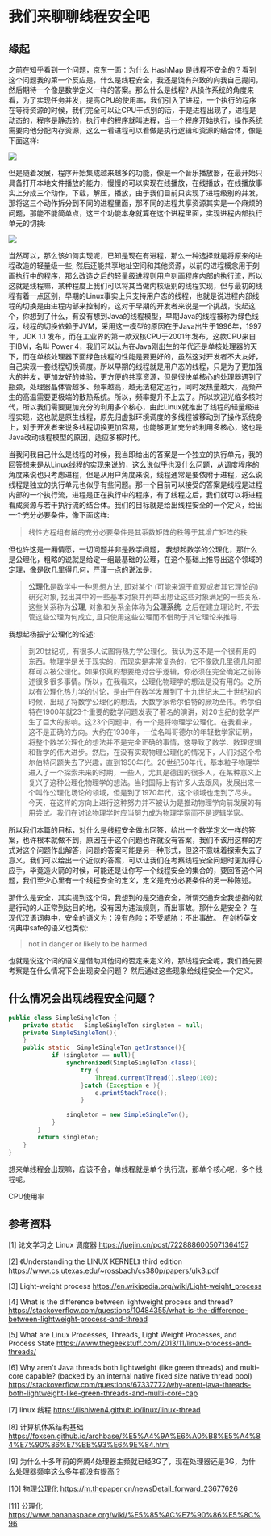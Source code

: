 # 我们来聊聊线程安全吧



## 缘起

之前在知乎看到一个问题，京东一面：为什么 HashMap 是线程不安全的？看到这个问题我的第一个反应是，什么是线程安全，我还是饶有兴致的向我自己提问，然后期待一个像是数学定义一样的答案。那么什么是线程?  从操作系统的角度来看，为了实现任务并发，提高CPU的使用率，我们引入了进程，一个执行的程序在等待资源的时候，我们完全可以让CPU干点别的活，于是进程出现了，进程是动态的，程序是静态的，执行中的程序就叫进程，当一个程序开始执行，操作系统需要向他分配内存资源，这么一看进程可以看做是执行逻辑和资源的结合体，像是下面这样:

![](https://a.a2k6.com/gerald/i/2023/10/31/5fje4.png)



但是随着发展，程序开始集成越来越多的功能，像是一个音乐播放器，在最开始只具备打开本地文件播放的能力，慢慢的可以实现在线播放，在线播放，在线播放事实上分成三个动作，下载，解压，播放，由于我们目前只实现了进程级别的并发，那将这三个动作拆分到不同的进程里面，那不同的进程共享资源其实是一个麻烦的问题，那能不能简单点，这三个功能本身就算在这个进程里面，实现进程内部执行单元的切换:

![ ](https://s1.wzznft.com/i/2023/10/31/shcksd.png)

当然可以，那么该如何实现呢，已知是现在有进程，那么一种选择就是将原来的进程改造的轻量级一些,  然后还能共享地址空间和其他资源，以前的进程概念用于刻画执行中的程序，那么改造之后的轻量级进程则用户刻画程序内部的执行流，所以这就是线程嘛，某种程度上我们可以将其当做内核级别的线程实现，但与最初的线程有着一点区别，早期的Linux事实上只支持用户态的线程，也就是说进程内部线程的切换是由进程内部来控制的，这对于早期的开发者来说是一个挑战，说起这个，你想到了什么，有没有想到Java的线程模型，早期Java的线程被称为绿色线程，线程的切换依赖于JVM，采用这一模型的原因在于Java出生于1996年，1997年，JDK 1.1 发布，而在工业界的第一款双核CPU于2001年发布，这款CPU来自于IBM，名叫 Power 4，我们可以认为在Java刚出生的年代还是单核处理器的天下，而在单核处理器下面绿色线程的性能是要更好的，虽然这对开发者不大友好，自己实现一套线程切换调度。所以早期的线程就是用户态的线程，只是为了更加强大的并发，更加友好的体验，更方便的共享资源，但是很快单核心的处理器遇到了瓶颈，处理器晶体管越多、频率越高，越无法稳定运行，同时发热量越大，高频产生的高温需要更极端的散热系统。所以，频率提升不上去了。所以欢迎光临多核时代，所以我们需要更加充分的利用多个核心，由此Linux就推出了线程的轻量级进程实现，这也就是原生线程，原先归虚拟环境调度的多线程被移动到了操作系统身上，对于开发者来说多线程切换更加容易，也能够更加充分的利用多核心，这也是Java改动线程模型的原因，适应多核时代。

当我问我自己什么是线程的时候，我当即给出的答案是一个独立的执行单元，我的回答想来是从Linux线程的实现来说的，这么说似乎也没什么问题，从调度程序的角度来说也只考虑进程，但是从用户角度来说，线程通常是要依附于进程，这么说线程是独立的执行单元也似乎有些问题。那一个目前可以接受的答案是线程是进程内部的一个执行流，进程是正在执行中的程序，有了线程之后，我们就可以将进程看成资源与若干执行流的结合体。我们的目标就是给出线程安全的一个定义，给出一个充分必要条件，像下面这样:

> 线性方程组有解的充分必要条件是其系数矩阵的秩等于其增广矩阵的秩

但也许这是一厢情愿，一切问题并非是数学问题， 我想起数学的公理化，那什么是公理化，粗略的说就是给定一组最基础的公理，在这个基础上推导出这个领域的定理，像是欧几里得几何，严谨一点的说法是:

> **公理化**是数学中一种思想方法, 即对某个 (可能来源于直观或者其它理论的) 研究对象, 找出其中的一些基本对象并列举出想让这些对象满足的一些关系. 这些关系称为**公理**, 对象和关系全体称为**公理系统**. 之后在建立理论时, 不去管这些公理为何成立, 且只使用这些公理而不借助于其它理论来推导.

我想起杨振宁公理化的论述:

> 到20世纪初，有很多人试图将热力学公理化。我认为这不是一个很有用的东西。物理学是关于现实的，而现实是非常复杂的，它不像欧几里德几何那样可以被公理化。如果你真的想要绝对合乎逻辑，你必须在完全确定之前陈述很多很多事情。所以，在我看来，公理化物理学的想法是没有用的。之所以有公理化热力学的讨论，是由于在数学发展到了十九世纪末二十世纪初的时候，出现了将数学公理化的想法，大数学家希尔伯特的厥功至伟。希尔伯特在1900年就23个重要的数学问题发表了著名的演讲，对20世纪的数学产生了巨大的影响。这23个问题中，有一个是将物理学公理化。在我看来，这不是正确的方向。大约在1930年，一位名叫哥德尔的年轻数学家证明，将整个数学公理化的想法并不是完全正确的事情，这导致了数学、数理逻辑和哲学的伟大进步。然后，在没有实现物理公理化的情况下，人们对这个希尔伯特问题失去了兴趣，直到1950年代。20世纪50年代，基本粒子物理学进入了一个探索未来的时期，一些人，尤其是德国的很多人，在某种意义上复兴了这种公理化物理学的想法。当时国际上有许多人去跟风，发展出来一个叫作公理化场论的领域，但是到了1970年代，这个领域也走到了尽头。今天，在这样的方向上进行这种努力并不被认为是推动物理学向前发展的有用尝试。我们在讨论物理学时应当努力成为物理学家而不是逻辑学家。

所以我们本篇的目标，对什么是线程安全做出回答，给出一个数学定义一样的答案，也许根本就做不到，原因在于这个问题也许就没有答案，我们不该用这样的方式对这个问题作出解答，问题的答案可能是另一种形式，但这不意味着探索失去了意义，我们可以给出一个近似的答案，可以让我们在考察线程安全问题时更加得心应手，毕竟造火箭的时候，可能还是让你写一个线程安全的集合的，要回答这个问题，我们至少心里有一个线程安全的定义，定义是充分必要条件的另一种陈述。

那什么是安全，其实提到这个词，我想到的是交通安全，所谓交通安全我想指的就是行动的人正常到达目的地，没有因为违法规则，而出事故。那什么是安全？  在现代汉语词典中，安全的语义为：没有危险；不受威胁；不出事故。 在剑桥英文词典中safe的语义也类似:

> not in danger or likely to be harmed

也就是说这个词的语义是借助其他词的否定来定义的，那线程安全呢，我们首先要考察是在什么情况下会出现安全问题？ 然后通过这些现象给线程安全一个定义。

## 什么情况会出现线程安全问题？

```java
public class SimpleSingleTon {
    private static   SimpleSingleTon singleton = null;
    private SimpleSingleTon(){
    }
    public static  SimpleSingleTon getInstance(){
            if (singleton == null){
                synchronized(SimpleSingleTon.class){
                    try {
                        Thread.currentThread().sleep(100);
                    }catch (Exception e ){
                        e.printStackTrace();
                    }

                singleton = new SimpleSingleTon();
            }
        }
        return singleton;
    }
}
```





想来单线程会出现嘛，应该不会，单线程就是单个执行流，那单个核心呢，多个线程呢，

CPU使用率



## 参考资料

[1] 论文学习之 Linux 调度器  https://juejin.cn/post/7228886005071364157

[2] 《Understanding the LINUX  KERNEL》 third  edition https://www.cs.utexas.edu/~rossbach/cs380p/papers/ulk3.pdf

[3] Light-weight process https://en.wikipedia.org/wiki/Light-weight_process

[4] What is the difference between lightweight process and thread?  https://stackoverflow.com/questions/10484355/what-is-the-difference-between-lightweight-process-and-thread

[5] What are Linux Processes, Threads, Light Weight Processes, and Process State  https://www.thegeekstuff.com/2013/11/linux-process-and-threads/

[6] Why aren't Java threads both lightweight (like green threads) and multi-core capable? (backed by an internal native fixed size native thread pool)  https://stackoverflow.com/questions/67337772/why-arent-java-threads-both-lightweight-like-green-threads-and-multi-core-cap

[7] linux 线程  https://lishiwen4.github.io/linux/linux-thread

[8] 计算机体系结构基础 https://foxsen.github.io/archbase/%E5%A4%9A%E6%A0%B8%E5%A4%84%E7%90%86%E7%BB%93%E6%9E%84.html

[9] 为什么十多年前的奔腾4处理器主频就已经3G了，现在处理器还是3G，为什么处理器频率这么多年都没有提高？ 

[10] 物理公理化 https://m.thepaper.cn/newsDetail_forward_23677626

[11] 公理化 https://www.bananaspace.org/wiki/%E5%85%AC%E7%90%86%E5%8C%96